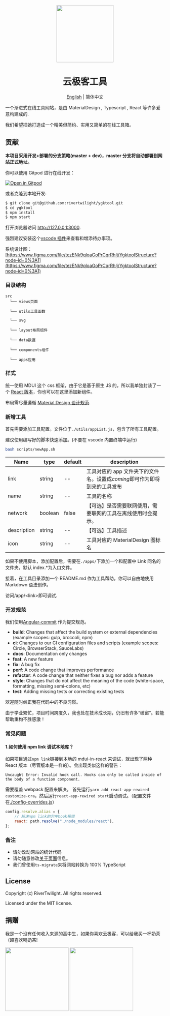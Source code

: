 <p align="center">
  <a href="https://www.ygktool.cn">
    <img width="180" src="https://www.ygktool.cn/logo_design.svg">
  </a>
</p>

<h1 align="center">云极客工具</h1>

<div align="center">

[English](./README-en.md) | 简体中文

</div>

一个渐进式在线工具网站，是由 MaterialDesign , Typescript , React 等许多爱意构建成的.

我们希望把她打造成一个精美但简约、实用又简单的在线工具箱。

## 贡献

**本项目采用开发+部署的分支策略(master + dev)，master 分支将自动部署到网站正式地址。**

你可以使用 Gitpod 进行在线开发：

[![Open in Gitpod](https://gitpod.io/button/open-in-gitpod.svg)](https://gitpod.io/#https://github.com/rivertwilight/ygktool)

或者克隆到本地开发:

```bash
$ git clone git@github.com:rivertwilight/ygktool.git
$ cd ygktool
$ npm install
$ npm start
```

打开浏览器访问 http://127.0.0.1:3000.

强烈建议安装这个[vscode 插件](https://github.com/Gruntfuggly/todo-tree)来查看和增添待办事项。

系统设计图：[https://www.figma.com/file/tezENk9qloaGoPrCqrRhIj/YgktoolStructure?node-id=0%3A1](https://www.figma.com/file/tezENk9qloaGoPrCqrRhIj/YgktoolStructure?node-id=0%3A1)

### 目录结构

```
src
  └── views页面

  └── utils工具函数

  └── svg

  └── layout布局组件

  └── data数据

  └── components组件

  └── apps应用
```

### 样式

统一使用 MDUI 这个 css 框架，由于它是基于原生 JS 的，所以我单独封装了一个 [React 版本](https://github.com/RiverTwilight/mdui-in-react)，你也可以在这里添加新组件。

布局需尽量遵循 [Material Design 设计规范](http://material.io/design).

### 新增工具

首先需要添加工具配置。文件位于`./utils/appList.js`，包含了所有工具配置。

建议使用编写好的脚本快速添加。(不要在 vscode 内置终端中运行)

```bash
bash scripts/newApp.sh
```

| Name        | type    | default | description                                                               |
| ----------- | ------- | ------- | ------------------------------------------------------------------------- |
| link        | string  | --      | 工具对应的 app 文件夹下的文件名。设置成*coming*即可作为即将到来的工具发布 |
| name        | string  | --      | 工具的名称                                                                |
| network     | boolean | false   | 【可选】是否需要联网使用，需要联网的工具在离线使用时会提示。              |
| description | string  | --      | 【可选】工具描述                                                          |
| icon        | string  | --      | 工具对应的 MaterialDesign 图标名                                          |

如果不使用脚本，添加配置后，需要在`./apps/`下添加一个和配置中 Link 同名的文件夹，默认 index.\*为入口文件。

接着，在工具目录添加一个 README.md 作为工具帮助，你可以自由地使用 Markdown 语法创作。

访问/app/\<link\>即可调试.

### 开发规范

我们使用[Angular-commit](https://gist.github.com/brianclements/841ea7bffdb01346392c) 作为提交规范。

-   **build**: Changes that affect the build system or external dependencies (example scopes: gulp, broccoli, npm)
-   **ci**: Changes to our CI configuration files and scripts (example scopes: Circle, BrowserStack, SauceLabs)
-   **docs**: Documentation only changes
-   **feat**: A new feature
-   **fix**: A bug fix
-   **perf**: A code change that improves performance
-   **refactor**: A code change that neither fixes a bug nor adds a feature
-   **style**: Changes that do not affect the meaning of the code (white-space, formatting, missing semi-colons, etc)
-   **test**: Adding missing tests or correcting existing tests

欢迎随时纠正我在代码中的不良习惯。

由于学业繁忙，项目时间跨度久，我也处在技术成长期，仍旧有许多“破窗”。若能帮助重构不胜感激！

### 常见问题

#### 1.如何使用 npm link 调试本地库？

如果项目通过`npm link`链接到本地的 mdui-in-react 来调试，就出现了两种 React 版本（尽管版本是一样的）。会出现类似这样的警告：

```
Uncaught Error: Invalid hook call. Hooks can only be called inside of the body of a function component.
```

需要覆盖 webpack 配置来解决。
首先运行`yarn add react-app-rewired customize-cra`，然后运行`react-app-rewired start`启动调试。（配置文件在[./config-overrides.js](./config-overrides.js)）

```js
config.resolve.alias = {
	// 解决npm link的包中hook报错
	react: path.resolve("./node_modules/react"),
};
```

### 备注

-   请勿改动网站的统计代码
-   请勿随意修改[关于页面](src\views\about.tsx)信息。
-   我们曾使用`ts-migrate`来将网站转换为 100% TypeScript

## License

Copyright (c) RiverTwilight. All rights reserved.

Licensed under the MIT license.

## 捐赠

我是一个没有任何收入来源的高中生，如果你喜欢云极客，可以给我买一杯奶茶（超喜欢喝奶茶!

<img width="200" height="200" src="https://i.loli.net/2020/09/12/CoJjtlHBskeMdKI.png">
<img width="200" height="200" src="https://i.loli.net/2020/09/12/Mq1TBZSwnDHVRxv.png">
